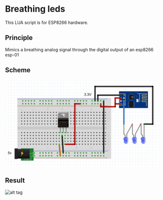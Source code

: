 # Breathing leds

This LUA script is for ESP8266 hardware.

## Principle

Mimics a breathing analog signal through the digital output of an esp8266 esp-01

## Scheme

![scheme](https://github.com/Wifsimster/breath_leds/blob/master/scheme.png)

## Result

![alt tag](https://github.com/Wifsimster/breath_leds/blob/master/arc.gif)
